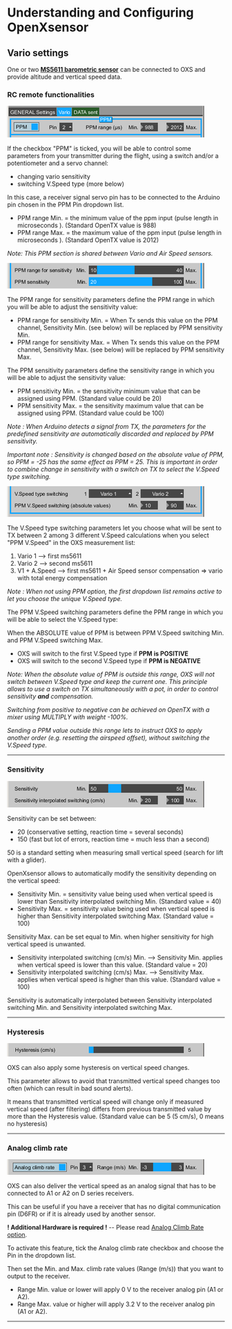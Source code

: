 # Understanding and Configuring OpenXsensor #

## Vario settings ##

One or two **[MS5611 barometric sensor](OXS_Build_Vario)** can be connected to OXS and provide altitude and vertical speed data.

### RC remote functionalities ###

![OXSC_vario_01](images/OXSC_vario_01.png)

If the checkbox "PPM" is ticked, you will be able to control some parameters from your transmitter during the flight, using a switch and/or a potentiometer and a servo channel:
  * changing vario sensitivity
  * switching V.Speed type (more below)

In this case, a receiver signal servo pin has to be connected to the Arduino pin chosen in the PPM Pin dropdown list.


  * PPM range Min. = the minimum value of the ppm input (pulse length in microseconds ). (Standard OpenTX value is 988)
  * PPM range Max. = the maximum value of the ppm input (pulse length in microseconds ). (Standard OpenTX value is 2012)

_Note: This PPM section is shared between Vario and Air Speed sensors._



![OXSC_vario_02](images/OXSC_vario_02.png)

The PPM range for sensitivity parameters define the PPM range in which you will be able to adjust the sensitivity value:
  * PPM range for sensitivity Min. = When Tx sends this value on the PPM channel, Sensitivity Min. (see below) will be replaced by PPM sensitivity Min.
  * PPM range for sensitivity Max. = When Tx sends this value on the PPM channel, Sensitivity Max. (see below) will be replaced by PPM sensitivity Max.

The PPM sensitivity parameters define the sensitivity range in which you will be able to adjust the sensitivity value:
  * PPM sensitivity Min. = the sensitivity minimum value that can be assigned using PPM. (Standard value could be 20)
  * PPM sensitivity Max. = the sensitivity maximum value that can be assigned using PPM. (Standard value could be 100)

_Note : When Arduino detects a signal from TX, the parameters for the predefined sensitivity are automatically discarded and replaced by PPM sensitivity._

_Important note : Sensitivity is changed based on the absolute value of PPM, so PPM = -25 has the same effect as PPM = 25. This is important in order to combine change in sensitivity with a switch on TX to select the V.Speed type switching._



![OXSC_vario_03](images/OXSC_vario_03.png)

The V.Speed type switching parameters let you choose what will be sent to TX between 2 among 3 different V.Speed calculations when you select "PPM V.Speed" in the OXS measurement list:
  1. Vario 1        --> first ms5611
  1. Vario 2        --> second ms5611
  1. V1 + A.Speed   --> first ms5611 + Air Speed sensor compensation => vario with total energy compensation

_Note : When not using PPM option, the first dropdown list remains active to let you choose the unique V.Speed type._

The PPM V.Speed switching parameters define the PPM range in which you will be able to select the V.Speed type:

When the ABSOLUTE value of PPM is between PPM V.Speed switching Min. and PPM V.Speed switching Max.
  * OXS will switch to the first V.Speed type if  **PPM is POSITIVE**
  * OXS will switch to the second V.Speed type if  **PPM is NEGATIVE**

_Note: When the absolute value of PPM is outside this range, OXS will not switch between V.Speed type and keep the current one. This principle allows to use a switch on TX simultaneously with a pot, in order to control sensitivity **and** compensation._

_Switching from positive to negative can be achieved on OpenTX with a mixer using MULTIPLY with weight -100%._

_Sending a PPM value outside this range lets to instruct OXS to apply another order (e.g. resetting the airspeed offset), without switching the V.Speed type._


---


### Sensitivity ###

![OXSC_vario_04](images/OXSC_vario_04.png)

Sensitivity can be set between:
  * 20 (conservative setting, reaction time = several seconds)
  * 150 (fast but lot of errors, reaction time = much less than a second)

50 is a standard setting when measuring small vertical speed (search for lift with a glider).

OpenXsensor allows to automatically modify the sensitivity depending on the vertical speed:
  * Sensitivity Min. = sensitivity value being used when vertical speed is lower than Sensitivity interpolated switching Min. (Standard value = 40)
  * Sensitivity Max. = sensitivity value being used when vertical speed is higher than Sensitivity interpolated switching Max. (Standard value = 100)

Sensitivity Max. can be set equal to Min. when higher sensitivity for high vertical speed is unwanted.

  * Sensitivity interpolated switching (cm/s) Min. --> Sensitivity Min. applies when vertical speed is lower than this value. (Standard value = 20)
  * Sensitivity interpolated switching (cm/s) Max. --> Sensitivity Max. applies when vertical speed is higher than this value. (Standard value = 100)

Sensitivity is automatically interpolated between Sensitivity interpolated switching Min. and Sensitivity interpolated switching Max.


---


### Hysteresis ###

![OXSC_vario_05](images/OXSC_vario_05.png)

OXS can also apply some hysteresis on vertical speed changes.

This parameter allows to avoid that transmitted vertical speed changes too often (which can result in bad sound alerts).

It means that transmitted vertical speed will change only if measured vertical speed (after filtering) differs from previous transmitted value by more than the Hysteresis value. (Standard value can be 5 (5 cm/s), 0 means no hysteresis)


---


### Analog climb rate ###

![OXSC_vario_06](images/OXSC_vario_06.png)

OXS can also deliver the vertical speed as an analog signal that has to be connected to A1 or A2 on D series receivers.

This can be useful if you have a receiver that has no digital communication pin (D6FR) or if it is already used by another sensor.

**! Additional Hardware is required !**     --     Please read [Analog Climb Rate option](OXS_Build_Vario#with-optional-analog-climb-rate-output).

To activate this feature, tick the Analog climb rate checkbox and choose the Pin in the dropdown list.

Then set the Min. and Max. climb rate values (Range (m/s)) that you want to output to the receiver.

  * Range Min. value or lower will apply 0 V to the receiver analog pin (A1 or A2).
  * Range Max. value or higher will apply 3.2 V to the receiver analog pin (A1 or A2).


---
